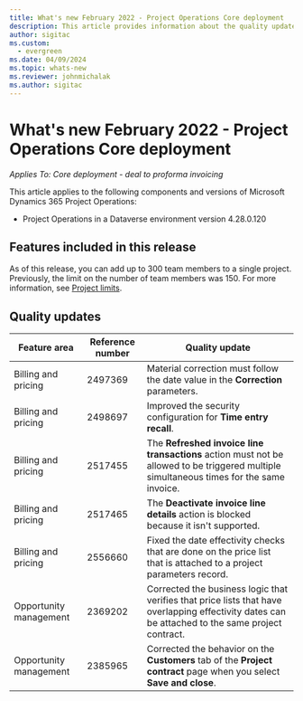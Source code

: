 ```yaml
---
title: What's new February 2022 - Project Operations Core deployment
description: This article provides information about the quality updates that are available in the February 2022 release of Project Operations Core deployment.
author: sigitac
ms.custom:
  - evergreen
ms.date: 04/09/2024
ms.topic: whats-new
ms.reviewer: johnmichalak
ms.author: sigitac
---
```


# What's new February 2022 - Project Operations Core deployment

_Applies To: Core deployment - deal to proforma invoicing_

This article applies to the following components and versions of Microsoft Dynamics 365 Project Operations:

- Project Operations in a Dataverse environment version 4.28.0.120

## Features included in this release

As of this release, you can add up to 300 team members to a single project. Previously, the limit on the number of team members was 150. For more information, see [Project limits](../../project-management/project-and-task-limitations.md).

## Quality updates

| Feature area | Reference number | Quality update |
| --- | --- | --- |
| Billing and pricing | 2497369 | Material correction must follow the date value in the **Correction** parameters. |
| Billing and pricing | 2498697 | Improved the security configuration for **Time entry recall**. |
| Billing and pricing | 2517455 | The **Refreshed invoice line transactions** action must not be allowed to be triggered multiple simultaneous times for the same invoice. |
| Billing and pricing | 2517465 | The **Deactivate invoice line details** action is blocked because it isn't supported. |
| Billing and pricing | 2556660 | Fixed the date effectivity checks that are done on the price list that is attached to a project parameters record. |
| Opportunity management | 2369202 | Corrected the business logic that verifies that price lists that have overlapping effectivity dates can be attached to the same project contract. |
| Opportunity management | 2385965 | Corrected the behavior on the **Customers** tab of the **Project contract** page when you select **Save and close**. |
